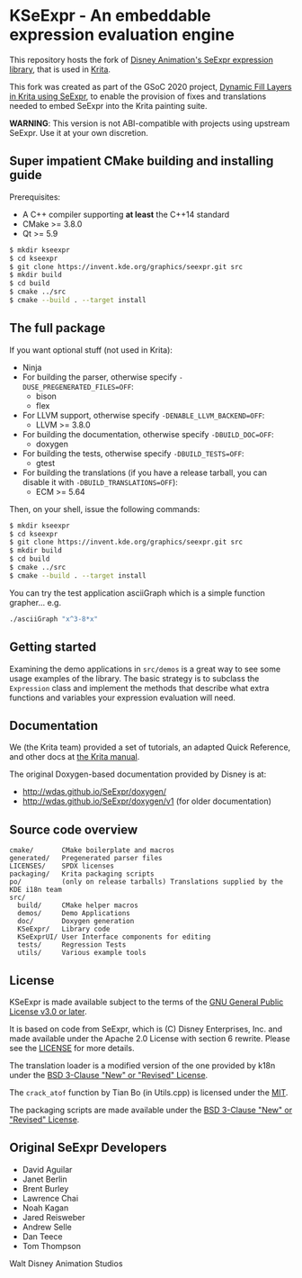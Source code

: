 # KSeExpr - An embeddable expression evaluation engine

This repository hosts the fork of [Disney Animation's SeExpr expression 
library](https://wdas.github.io/SeExpr), that is used in [Krita](https://invent.kde.org/graphics/krita).

This fork was created as part of the GSoC 2020 project, [Dynamic Fill 
Layers in Krita using SeExpr](https://summerofcode.withgoogle.com/archive/2020/projects/6233717216903168/),
to enable the provision of fixes and translations needed to embed 
SeExpr into the Krita painting suite.

**WARNING**: This version is not ABI-compatible with projects using upstream SeExpr. Use it at your own discretion.

## Super impatient CMake building and installing guide

Prerequisites:

* A C++ compiler supporting **at least** the C++14 standard
* CMake >= 3.8.0
* Qt >= 5.9

```bash
$ mkdir kseexpr
$ cd kseexpr
$ git clone https://invent.kde.org/graphics/seexpr.git src
$ mkdir build
$ cd build
$ cmake ../src
$ cmake --build . --target install
```

## The full package

If you want optional stuff (not used in Krita):
* Ninja
* For building the parser, otherwise specify `-DUSE_PREGENERATED_FILES=OFF`:
  * bison
  * flex
* For LLVM support, otherwise specify `-DENABLE_LLVM_BACKEND=OFF`:
  * LLVM >= 3.8.0
* For building the documentation, otherwise specify `-DBUILD_DOC=OFF`:
  * doxygen
* For building the tests, otherwise specify `-DBUILD_TESTS=OFF`:
  * gtest
* For building the translations (if you have a release tarball, you can disable it with `-DBUILD_TRANSLATIONS=OFF`):
  * ECM >= 5.64

Then, on your shell, issue the following commands:

```bash
$ mkdir kseexpr
$ cd kseexpr
$ git clone https://invent.kde.org/graphics/seexpr.git src
$ mkdir build
$ cd build
$ cmake ../src
$ cmake --build . --target install
```

You can try the test application asciiGraph which is a simple
function grapher... e.g.
```bash
./asciiGraph "x^3-8*x"
```

## Getting started

Examining the demo applications in `src/demos` is a great way to see
some usage examples of the library. The basic strategy is to subclass
the `Expression` class and implement the methods that describe what
extra functions and variables your expression evaluation will need.

## Documentation

We (the Krita team) provided a set of tutorials, an adapted Quick Reference, and
other docs at [the Krita manual](https://docs.krita.org/en/tutorials/seexpr.html).

The original Doxygen-based documentation provided by Disney is at:
- <http://wdas.github.io/SeExpr/doxygen/>
- <http://wdas.github.io/SeExpr/doxygen/v1> (for older documentation)

## Source code overview

```
cmake/       CMake boilerplate and macros
generated/   Pregenerated parser files
LICENSES/    SPDX licenses
packaging/   Krita packaging scripts
po/          (only on release tarballs) Translations supplied by the KDE i18n team
src/
  build/     CMake helper macros
  demos/     Demo Applications
  doc/       Doxygen generation
  KSeExpr/   Library code
  KSeExprUI/ User Interface components for editing
  tests/     Regression Tests
  utils/     Various example tools
```

## License

KSeExpr is made available subject to the terms of the [GNU General Public License v3.0 or later](LICENSES/GPL-3.0-or-later.txt).

It is based on code from SeExpr, which is (C) Disney Enterprises, Inc. and made available under the Apache 2.0 License with section 6 rewrite. Please see the [LICENSE](LICENSES/LicenseRef-Apache-2.0.txt) for more details.

The translation loader is a modified version of the one provided by k18n under the [BSD 3-Clause "New" or "Revised" License](LICENSES/BSD-3-Clause.txt).

The `crack_atof` function by Tian Bo (in Utils.cpp) is licensed under the [MIT](LICENSES/MIT.txt).

The packaging scripts are made available under the [BSD 3-Clause "New" or "Revised" License](LICENSES/BSD-3-Clause.txt).

## Original SeExpr Developers

 * David Aguilar
 * Janet Berlin
 * Brent Burley
 * Lawrence Chai
 * Noah Kagan
 * Jared Reisweber
 * Andrew Selle
 * Dan Teece
 * Tom Thompson

Walt Disney Animation Studios
